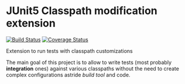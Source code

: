 # JUnit5 Classpath modification extension
[![Build Status](https://travis-ci.com/fridujo/classpath-junit-extension.svg?branch=master)](https://travis-ci.com/fridujo/classpath-junit-extension)
[![Coverage Status](https://codecov.io/gh/fridujo/classpath-junit-extension/branch/master/graph/badge.svg)](https://codecov.io/gh/fridujo/classpath-junit-extension/)

Extension to run tests with classpath customizations

The main goal of this project is to allow to write tests (most probably **integration** ones) against various classpaths
without the need to create complex configurations astride _build tool_ and code.
